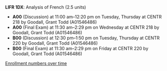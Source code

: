 **LIFR 1DX**: Analysis of French (2.5 units)

- **A00** (Discussion) at 11:00 am–12:20 pm on Tuesday, Thursday at CENTR 218 by Goodall, Grant Todd (A01546486)
- **A00** (Final Exam) at 11:30 am–2:29 pm on Wednesday at CENTR 218 by Goodall, Grant Todd (A01546486)
- **B00** (Discussion) at 12:30 pm–1:50 pm on Tuesday, Thursday at CENTR 220 by Goodall, Grant Todd (A01546486)
- **B00** (Final Exam) at 11:30 am–2:29 pm on Friday at CENTR 220 by Goodall, Grant Todd (A01546486)

[Enrollment numbers over time](./LIFR1DX.tsv)
